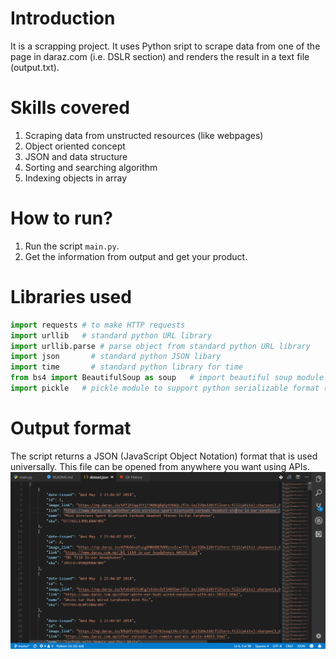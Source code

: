 # Introduction
It is a scrapping project. It uses Python sript to scrape data from one of the page in daraz.com (i.e. DSLR section) and renders the result in a text file (output.txt).

# Skills covered
1. Scraping data from unstructed resources (like webpages)
2. Object oriented concept
3. JSON and data structure
4. Sorting and searching algorithm
5. Indexing objects in array

# How to run?
1. Run the script `main.py`.
2. Get the information from output and get your product.

# Libraries used
```python
import requests # to make HTTP requests
import urllib   # standard python URL library
import urllib.parse # parse object from standard python URL library
import json       # standard python JSON libary
import time       # standard python library for time
from bs4 import BeautifulSoup as soup   # import beautiful soup module to scrap data
import pickle   # pickle module to support python serializable format (aka Pickle)
```

# Output format
The script returns a JSON (JavaScript Object Notation) format that is used universally. This file can be opened from anywhere you want using APIs.
![Output Screenshot](docs/scr2.png)
